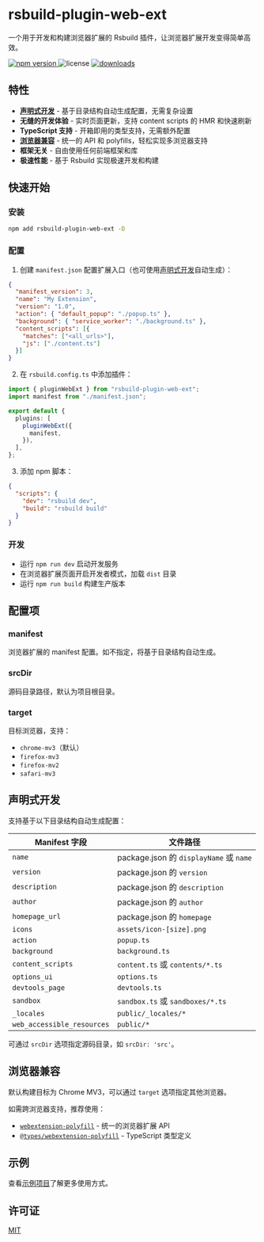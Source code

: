 # rsbuild-plugin-web-ext

一个用于开发和构建浏览器扩展的 Rsbuild 插件，让浏览器扩展开发变得简单高效。

<p>
  <a href="https://npmjs.com/package/rsbuild-plugin-web-ext">
   <img src="https://img.shields.io/npm/v/rsbuild-plugin-web-ext?style=flat-square&colorA=564341&colorB=EDED91" alt="npm version" />
  </a>
  <img src="https://img.shields.io/badge/License-MIT-blue.svg?style=flat-square&colorA=564341&colorB=EDED91" alt="license" />
  <a href="https://npmcharts.com/compare/rsbuild-plugin-web-ext?minimal=true"><img src="https://img.shields.io/npm/dm/rsbuild-plugin-web-ext.svg?style=flat-square&colorA=564341&colorB=EDED91" alt="downloads" /></a>
</p>

## 特性

- **[声明式开发](#声明式开发)** - 基于目录结构自动生成配置，无需复杂设置
- **无缝的开发体验** - 实时页面更新，支持 content scripts 的 HMR 和快速刷新
- **TypeScript 支持** - 开箱即用的类型支持，无需额外配置
- **[浏览器兼容](#浏览器兼容)** - 统一的 API 和 polyfills，轻松实现多浏览器支持
- **框架无关** - 自由使用任何前端框架和库
- **极速性能** - 基于 Rsbuild 实现极速开发和构建

## 快速开始

### 安装

```bash
npm add rsbuild-plugin-web-ext -D
```

### 配置

1. 创建 `manifest.json` 配置扩展入口（也可使用[声明式开发](#-声明式开发)自动生成）：

```json
{
  "manifest_version": 3,
  "name": "My Extension",
  "version": "1.0",
  "action": { "default_popup": "./popup.ts" },
  "background": { "service_worker": "./background.ts" },
  "content_scripts": [{ 
    "matches": ["<all_urls>"], 
    "js": ["./content.ts"] 
  }]
}
```

2. 在 `rsbuild.config.ts` 中添加插件：

```ts
import { pluginWebExt } from "rsbuild-plugin-web-ext";
import manifest from "./manifest.json";

export default {
  plugins: [
    pluginWebExt({
      manifest,
    }),
  ],
};
```

3. 添加 npm 脚本：

```json
{
  "scripts": {
    "dev": "rsbuild dev",
    "build": "rsbuild build"
  }
}
```

### 开发

- 运行 `npm run dev` 启动开发服务
- 在浏览器扩展页面开启开发者模式，加载 `dist` 目录
- 运行 `npm run build` 构建生产版本

## 配置项

### manifest

浏览器扩展的 manifest 配置。如不指定，将基于目录结构自动生成。

### srcDir

源码目录路径，默认为项目根目录。

### target

目标浏览器，支持：
- `chrome-mv3`（默认）
- `firefox-mv3` 
- `firefox-mv2`
- `safari-mv3`

## 声明式开发

支持基于以下目录结构自动生成配置：

| Manifest 字段 | 文件路径 |
|--------------|---------|
| `name` | package.json 的 `displayName` 或 `name` |
| `version` | package.json 的 `version` |
| `description` | package.json 的 `description` |
| `author` | package.json 的 `author` |
| `homepage_url` | package.json 的 `homepage` |
| `icons` | `assets/icon-[size].png` |
| `action` | `popup.ts` |
| `background` | `background.ts` |
| `content_scripts` | `content.ts` 或 `contents/*.ts` |
| `options_ui` | `options.ts` |
| `devtools_page` | `devtools.ts` |
| `sandbox` | `sandbox.ts` 或 `sandboxes/*.ts` |
| `_locales` | `public/_locales/*` |
| `web_accessible_resources` | `public/*` |

可通过 `srcDir` 选项指定源码目录，如 `srcDir: 'src'`。

## 浏览器兼容

默认构建目标为 Chrome MV3，可以通过 `target` 选项指定其他浏览器。

如需跨浏览器支持，推荐使用：

- [`webextension-polyfill`](https://www.npmjs.com/package/webextension-polyfill) - 统一的浏览器扩展 API
- [`@types/webextension-polyfill`](https://www.npmjs.com/package/@types/webextension-polyfill) - TypeScript 类型定义

## 示例

查看[示例项目](./examples/)了解更多使用方式。

## 许可证

[MIT](./LICENSE)